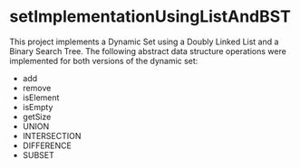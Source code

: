 # setImplementationUsingListAndBST
This project implements a Dynamic Set using a Doubly Linked List and a Binary Search Tree.
The following abstract data structure operations were implemented for both versions of the dynamic set:
- add
- remove
- isElement
- isEmpty
- getSize
- UNION
- INTERSECTION
- DIFFERENCE
- SUBSET
